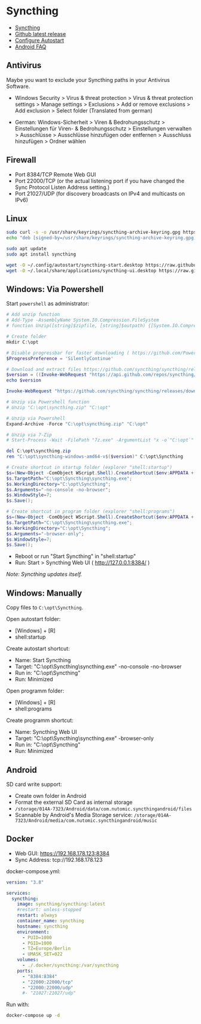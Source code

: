 # Syncthing

* [Syncthing](https://syncthing.net/)
* [Github latest release](https://github.com/syncthing/syncthing/releases/latest)
* [Configure Autostart](https://docs.syncthing.net/users/autostart.html)
* [Android FAQ](https://github.com/syncthing/syncthing-android/wiki/Frequently-Asked-Questions)

## Antivirus

Maybe you want to exclude your Syncthing paths in your Antivirus Software.

* Windows Security > Virus & threat protection > Virus & threat protection settings > Manage settings > Exclusions > Add or remove exclusions > Add exclusion > Select folder (Translated from german)

* German: Windows-Sicherheit > Viren & Bedrohungsschutz > Einstellungen für Viren- & Bedrohungsschutz > Einstellungen verwalten > Ausschlüsse > Ausschlüsse hinzufügen oder entfernen > Ausschluss hinzufügen > Ordner wählen

## Firewall

* Port  8384/TCP Remote Web GUI
* Port 22000/TCP (or the actual listening port if you have changed the Sync Protocol Listen Address setting.)
* Port 21027/UDP (for discovery broadcasts on IPv4 and multicasts on IPv6)

## Linux

```bash
sudo curl -s -o /usr/share/keyrings/syncthing-archive-keyring.gpg https://syncthing.net/release-key.gpg
echo "deb [signed-by=/usr/share/keyrings/syncthing-archive-keyring.gpg] https://apt.syncthing.net/ syncthing stable" | sudo tee /etc/apt/sources.list.d/syncthing.list

sudo apt update
sudo apt install syncthing

wget -O ~/.config/autostart/syncthing-start.desktop https://raw.githubusercontent.com/syncthing/syncthing/main/etc/linux-desktop/syncthing-start.desktop
wget -O ~/.local/share/applications/syncthing-ui.desktop https://raw.githubusercontent.com/syncthing/syncthing/main/etc/linux-desktop/syncthing-ui.desktop
```

## Windows: Via Powershell

Start `powershell` as administrator:

```powershell
# Add unzip function
# Add-Type -AssemblyName System.IO.Compression.FileSystem
# function Unzip([string]$zipfile, [string]$outpath) {[System.IO.Compression.ZipFile]::ExtractToDirectory($zipfile, $outpath);}

# Create folder
mkdir C:\opt

# Disable progressbar for faster downloading ( https://github.com/PowerShell/PowerShell/issues/2138 )
$ProgressPreference = 'SilentlyContinue'

# Download and extract files https://github.com/syncthing/syncthing/releases/latest
$version = ((Invoke-WebRequest "https://api.github.com/repos/syncthing/syncthing/releases/latest").Content | ConvertFrom-Json).tag_name | %{$_ -replace "v",""}
echo $version

Invoke-WebRequest "https://github.com/syncthing/syncthing/releases/download/v$($version)/syncthing-windows-amd64-v$($version).zip" -OutFile C:\opt\syncthing.zip

# Unzip via Powershell function
# Unzip "C:\opt\syncthing.zip" "C:\opt"

# Unzip via Powershell
Expand-Archive -Force "C:\opt\syncthing.zip" "C:\opt"

# Unzip via 7-Zip
# Start-Process -Wait -FilePath "7z.exe" -ArgumentList "x -o`"C:\opt`" `"C:\opt\syncthing.zip`""

del C:\opt\syncthing.zip
ren "C:\opt\syncthing-windows-amd64-v$($version)" C:\opt\Syncthing

# Create shortcut in startup folder (explorer "shell:startup")
$s=(New-Object -ComObject WScript.Shell).CreateShortcut($env:APPDATA + "\Microsoft\Windows\Start Menu\Programs\Startup\Start Syncthing.lnk");
$s.TargetPath="C:\opt\Syncthing\syncthing.exe";
$s.WorkingDirectory="C:\opt\Syncthing";
$s.Arguments="-no-console -no-browser";
$s.WindowStyle=7;
$s.Save();

# Create shortcut in program folder (explorer "shell:programs")
$s=(New-Object -ComObject WScript.Shell).CreateShortcut($env:APPDATA + "\Microsoft\Windows\Start Menu\Programs\Syncthing Web UI.lnk");
$s.TargetPath="C:\opt\Syncthing\syncthing.exe";
$s.WorkingDirectory="C:\opt\Syncthing";
$s.Arguments="-browser-only";
$s.WindowStyle=7;
$s.Save();
```

* Reboot or run "Start Syncthing" in "shell:startup"
* Run: Start > Syncthing Web UI ( http://127.0.0.1:8384/ )

*Note: Syncthing updates itself.*

## Windows: Manually

Copy files to `C:\opt\Syncthing`.

Open autostart folder:

* [Windows] + [R]
* shell:startup

Create autostart shortcut:

* Name: Start Syncthing
* Target: "C:\opt\Syncthing\syncthing.exe" -no-console -no-browser
* Run in: "C:\opt\Syncthing"
* Run: Minimized

Open programm folder:

* [Windows] + [R]
* shell:programs

Create programm shortcut:

* Name: Syncthing Web UI
* Target: "C:\opt\Syncthing\syncthing.exe" -browser-only
* Run in: "C:\opt\Syncthing"
* Run: Minimized

## Android

SD card write support:

* Create own folder in Android
* Format the external SD Card as internal storage
* `/storage/014A-7323/Android/data/com.nutomic.syncthingandroid/files`
* Scannable by Android's Media Storage service: `/storage/014A-7323/Android/media/com.nutomic.syncthingandroid/music`

## Docker

* Web GUI: https://192.168.178.123:8384
* Sync Address: tcp://192.168.178.123

docker-compose.yml:

```yaml
version: "3.8"

services:
  syncthing:
    image: syncthing/syncthing:latest
    #restart: unless-stopped
    restart: always
    container_name: syncthing
    hostname: syncthing
    environment:
      - PUID=1000
      - PGID=1000
      - TZ=Europe/Berlin
      - UMASK_SET=022
    volumes:
      - ./.docker/syncthing:/var/syncthing
    ports:
      - "8384:8384"
      - "22000:22000/tcp"
      - "22000:22000/udp"
      #- "21027:21027/udp"
```

Run with:

```bash
docker-compose up -d
```
